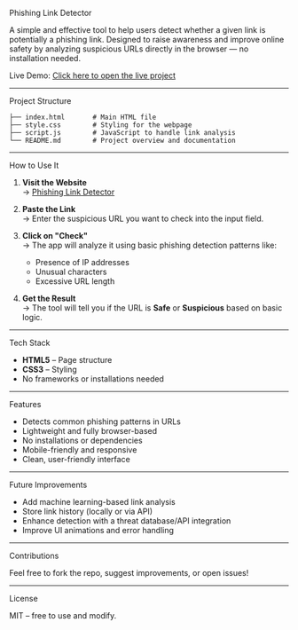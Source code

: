 Phishing Link Detector

A simple and effective tool to help users detect whether a given link is potentially a phishing link. Designed to raise awareness and improve online safety by analyzing suspicious URLs directly in the browser — no installation needed.

Live Demo: [Click here to open the live project](https://sanskruti-z.github.io/phishing-link-detect/)

---

Project Structure

```
├── index.html       # Main HTML file  
├── style.css        # Styling for the webpage  
├── script.js        # JavaScript to handle link analysis  
└── README.md        # Project overview and documentation  
```

---

How to Use It

1. **Visit the Website**  
   → [Phishing Link Detector](https://sanskruti-z.github.io/phishing-link-detect/)

2. **Paste the Link**  
   → Enter the suspicious URL you want to check into the input field.

3. **Click on "Check"**  
   → The app will analyze it using basic phishing detection patterns like:
   - Presence of IP addresses
   - Unusual characters
   - Excessive URL length

4. **Get the Result**  
   → The tool will tell you if the URL is **Safe** or **Suspicious** based on basic logic.

---

Tech Stack

- **HTML5** – Page structure  
- **CSS3** – Styling    
-  No frameworks or installations needed

---

 Features

- Detects common phishing patterns in URLs
- Lightweight and fully browser-based
- No installations or dependencies
- Mobile-friendly and responsive
- Clean, user-friendly interface

---

 Future Improvements

- Add machine learning-based link analysis
- Store link history (locally or via API)
- Enhance detection with a threat database/API integration
- Improve UI animations and error handling

---

Contributions

Feel free to fork the repo, suggest improvements, or open issues!

---

 License

MIT – free to use and modify. 